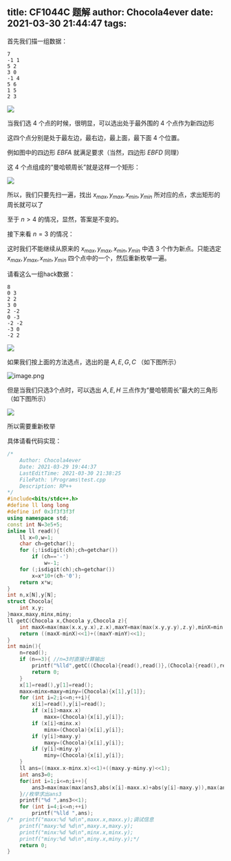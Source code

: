 title: CF1044C 题解
author: Chocola4ever
date: 2021-03-30 21:44:47
tags:
---

首先我们描一组数据：

```
7
-1 1
5 2
3 0
-1 4
5 6
1 5
2 3
```

![](https://ae03.alicdn.com/kf/U1c12e4a8190647a1905ce993def9f1412.jpg)

当我们选 4 个点的时候，很明显，可以选出处于最外围的 4 个点作为新四边形

这四个点分别是处于最左边，最右边，最上面，最下面 4 个位置。

例如图中的四边形 $EBFA$ 就满足要求（当然，四边形 $EBFD$ 同理）

这 4 个点组成的“曼哈顿周长”就是这样一个矩形：

![](https://image.kysic.com.cn/60cfac49366e89c704b67bdbac35cded/77c8553025156.png)

所以，我们只要先扫一遍，找出 $x_{max},y_{max},x_{min},y_{min}$ 所对应的点，求出矩形的周长就可以了

至于 $n>4$ 的情况，显然，答案是不变的。

接下来看 $n=3$ 的情况：

这时我们不能继续从原来的 $x_{max},y_{max},x_{min},y_{min}$ 中选 3 个作为新点。只能选定 $x_{max},y_{max},x_{min},y_{min}$ 四个点中的一个，然后重新枚举一遍。

请看这么一组hack数据：

```
8
0 3
2 2
3 0
2 -2
0 -3
-2 -2
-3 0
-2 2
```

![](https://ae03.alicdn.com/kf/U9291867cc2b94d9982aba84d9f21c844k.jpg)

如果我们按上面的方法选点，选出的是 $A,E,G,C$ （如下图所示）

![image.png](https://ae03.alicdn.com/kf/U34061938c72a4d1cbb9c75c983325a7e2.jpg)

但是当我们只选3个点时，可以选出 $A,E,H$ 三点作为“曼哈顿周长”最大的三角形（如下图所示）

![](https://ae03.alicdn.com/kf/Ud865f42e7f8e4e10bec548ef1a0fb2f47.jpg)

所以需要重新枚举

具体请看代码实现：

```cpp
/*
	Author: Chocola4ever
	Date: 2021-03-29 19:44:37
	LastEditTime: 2021-03-30 21:38:25
	FilePath: \Programs\test.cpp
	Description: RP++
*/
#include<bits/stdc++.h>
#define ll long long
#define inf 0x3f3f3f3f
using namespace std;
const int N=3e5+5;
inline ll read(){
	ll x=0,w=1;
	char ch=getchar();
	for (;!isdigit(ch);ch=getchar())
		if (ch=='-')
			w=-1;
	for (;isdigit(ch);ch=getchar())
		x=x*10+(ch-'0');
	return x*w;
}
int n,x[N],y[N];
struct Chocola{
	int x,y;
}maxx,maxy,minx,miny;
ll getC(Chocola x,Chocola y,Chocola z){
	int maxX=max(max(x.x,y.x),z.x),maxY=max(max(x.y,y.y),z.y),minX=min(min(x.x,y.x),z.x),minY=min(min(x.y,y.y),z.y);
	return ((maxX-minX)<<1)+((maxY-minY)<<1);
}
int main(){
	n=read();
	if (n==3){ //n=3时直接计算输出
		printf("%lld",getC((Chocola){read(),read()},(Chocola){read(),read()},(Chocola){read(),read()}));
		return 0;
	}
	x[1]=read(),y[1]=read();
	maxx=minx=maxy=miny=(Chocola){x[1],y[1]};
	for (int i=2;i<=n;++i){
		x[i]=read(),y[i]=read();
		if (x[i]>maxx.x)
			maxx=(Chocola){x[i],y[i]};
		if (x[i]<minx.x)
			minx=(Chocola){x[i],y[i]};
		if (y[i]>maxy.y)
			maxy=(Chocola){x[i],y[i]};
		if (y[i]<miny.y)
			miny=(Chocola){x[i],y[i]};
	}
	ll ans=((maxx.x-minx.x)<<1)+((maxy.y-miny.y)<<1);
	int ans3=0;
	for(int i=1;i<=n;i++){
		ans3=max(max(max(ans3,abs(x[i]-maxx.x)+abs(y[i]-maxy.y)),max(ans3,abs(x[i]-maxx.x)+abs(y[i]-miny.y))),max(max(ans3,abs(x[i]-minx.x)+abs(y[i]-maxy.y)),max(ans3,abs(x[i]-minx.x)+abs(y[i]-miny.y))));
	}//枚举求出ans3
	printf("%d ",ans3<<1);
	for (int i=4;i<=n;++i)
		printf("%lld ",ans);
/*	printf("maxx:%d %d\n",maxx.x,maxx.y);调试信息
	printf("maxy:%d %d\n",maxy.x,maxy.y);
	printf("minx:%d %d\n",minx.x,minx.y);
	printf("miny:%d %d\n",miny.x,miny.y);*/
	return 0;
}

```